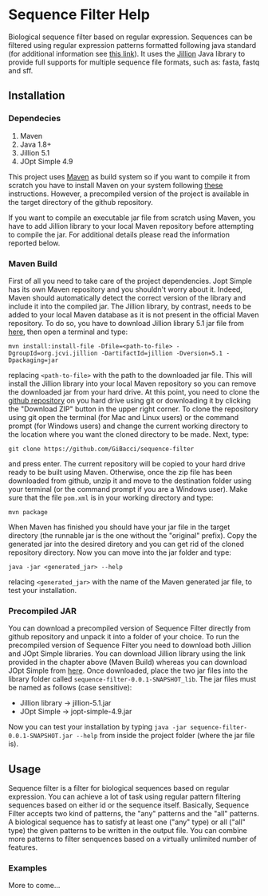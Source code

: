 # Sequence Filter Help #

Biological sequence filter based on regular expression. Sequences can be filtered using regular expression patterns formatted following java standard (for additional information
see [this link](https://docs.oracle.com/javase/8/docs/api/java/util/regex/Pattern.html "Java Patterns")). It uses the [Jillion](http://jillion.sourceforge.net/wiki/index.php/Main_Page "Jillion Home") 
Java library to provide full supports for multiple sequence file formats, such as: fasta, fastq and sff.


## Installation ##

### Dependecies ###

1. Maven
2. Java 1.8+
3. Jillion 5.1
4. JOpt Simple 4.9

This project uses [Maven](https://maven.apache.org/ "Maven Home") as build system so if you want to compile it from scratch you have to install Maven on your system following
[these](https://maven.apache.org/install.html "Maven Install") instructions. However, a precompiled version of the  project is available in the target directory of the github repository.

If you want to compile an executable jar file from scratch using Maven, you have to add Jillion library to your local Maven repository before attempting to compile the jar. 
For additional details please read the information reported below.

### Maven Build ###

First of all you need to take care of the project dependencies. Jopt Simple has its own Maven repository and you shouldn't worry about it. Indeed, Maven should automatically detect the
correct version of the library and include it into the compiled jar. The Jillion library, by contrast, needs to be added to your local Maven database as it is not present in the official
Maven repository. To do so, you have to download Jillion library 5.1 jar file from [here](https://sourceforge.net/projects/jillion/files/5.1/jillion-5.1.jar/download "download"), then open 
a terminal and type:
```
mvn install:install-file -Dfile=<path-to-file> -DgroupId=org.jcvi.jillion -DartifactId=jillion -Dversion=5.1 -Dpackaging=jar
```
replacing ```<path-to-file>``` with the path to the downloaded jar file. This will install the Jillion library into your local Maven repository so you can remove the downloaded jar 
from your hard drive. At this point, you need to clone the [github repository](https://github.com/GiBacci/sequence-filter "repo") on you hard drive using git or downloading it by
clicking the "Download ZIP" button in the upper right corner. To clone the repository using git open the terminal (for Mac and Linux users) or the command prompt (for Windows users) and 
change the current working directory to the location where you want the cloned directory to be made. Next, type:
```
git clone https://github.com/GiBacci/sequence-filter
``` 
and press enter. The current repository will be copied to your hard drive ready to be built using Maven. Otherwise, once the zip file has been downloaded from github, unzip it and move to the
destination folder using your terminal (or the command prompt if you are a Windows user). Make sure that the file ```pom.xml``` is in your working directory and type:
```
mvn package
```
When Maven has finished you should have your jar file in the target directory (the runnable jar is the one without the "original" prefix). Copy the generated jar into the desired diretory and
you can get rid of the cloned repository directory. Now you can move into the jar folder and type:
```
java -jar <generated_jar> --help
```
relacing ```<generated_jar>``` with the name of the Maven generated jar file, to test your installation.

### Precompiled JAR ###

You can download a precompiled version of Sequence Filter directly from github repository and unpack it into a folder of your choice. To run the precompiled version of Sequence Filter 
you need to download both Jillion and JOpt Simple libraries. You can download Jillion library using the link provided in the chapter above (Maven Build) whereas you can download 
JOpt Simple from [here](http://repo1.maven.org/maven2/net/sf/jopt-simple/jopt-simple/4.9/jopt-simple-4.9.jar "download"). Once downloaded, place the two jar files into the library folder
called ```sequence-filter-0.0.1-SNAPSHOT_lib```. The jar files must be named as follows (case sensitive):

* Jillion library -> jillion-5.1.jar
* JOpt Simple     -> jopt-simple-4.9.jar

Now you can test your installation by typing ```java -jar sequence-filter-0.0.1-SNAPSHOT.jar --help``` from inside the project folder (where the jar file is).

## Usage ##

Sequence filter is a filter for biological sequences based on regular expression. You can achieve a lot of task using regular pattern filtering sequences based on either id or the sequence
itself. Basically, Sequence Filter accepts two kind of patterns, the "any" patterns and the "all" patterns. A biological sequence has to satisfy at least one ("any" type) or all ("all" type)
the given patterns to be written in the output file. You can combine more patterns to filter senquences based on a virtually unlimited number of features.

### Examples ###

More to come...
